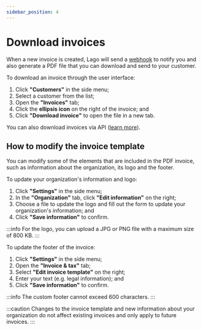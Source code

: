 ```yaml
---
sidebar_position: 4
---
```


# Download invoices
When a new invoice is created, Lago will send a [webhook](../../api/webhooks/invoice-created) to notify you and also generate a PDF file that you can download and send to your customer.

To download an invoice through the user interface:
1. Click **"Customers"** in the side menu;
2. Select a customer from the list;
3. Open the **"Invoices"** tab;
4. Click the **ellipsis icon** on the right of the invoice; and
5. Click **"Download invoice"** to open the file in a new tab.

You can also download invoices via API ([learn more](../../api/invoices/download-invoice)).

## How to modify the invoice template
You can modify some of the elements that are included in the PDF invoice, such as information about the organization, its logo and the footer.

To update your organization's information and logo:
1. Click **"Settings"** in the side menu;
2. In the **"Organization"** tab, click **"Edit information"** on the right;
3. Choose a file to update the logo and fill out the form to update your organization's information; and
4. Click **"Save information"** to confirm.

:::info
For the logo, you can upload a JPG or PNG file with a maximum size of 800 KB.
:::

To update the footer of the invoice:
1. Click **"Settings"** in the side menu;
2. Open the **"Invoice & tax"** tab;
3. Select **"Edit invoice template"** on the right;
4. Enter your text (e.g. legal information); and
5. Click **"Save information"** to confirm.

:::info
The custom footer cannot exceed 600 characters.
:::

:::caution
Changes to the invoice template and new information about your organization do not affect existing invoices and only apply to future invoices.
:::